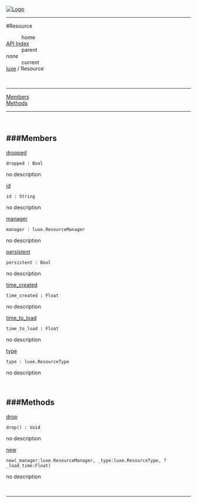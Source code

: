 
[![Logo](../../images/logo.png)](../../index.html)

---

#Resource


&emsp;&emsp;&emsp;home   
[API Index](../../api/index.html#luxe)   
&emsp;&emsp;&emsp;parent    
_none_   
&emsp;&emsp;&emsp;current    
[luxe](./) / Resource

<br/>

---


[Members](#Members)   
[Methods](#Methods)   


---

&nbsp;   

<a class="lift" name="Members" ></a>
###Members   
---
<a class="lift" name="dropped" href="#dropped">dropped</a>



`dropped : Bool`

<span class="small_desc_flat"> no description </span>   

<a class="lift" name="id" href="#id">id</a>



`id : String`

<span class="small_desc_flat"> no description </span>   

<a class="lift" name="manager" href="#manager">manager</a>



`manager : luxe.ResourceManager`

<span class="small_desc_flat"> no description </span>   

<a class="lift" name="persistent" href="#persistent">persistent</a>



`persistent : Bool`

<span class="small_desc_flat"> no description </span>   

<a class="lift" name="time_created" href="#time_created">time_created</a>



`time_created : Float`

<span class="small_desc_flat"> no description </span>   

<a class="lift" name="time_to_load" href="#time_to_load">time_to_load</a>



`time_to_load : Float`

<span class="small_desc_flat"> no description </span>   

<a class="lift" name="type" href="#type">type</a>



`type : luxe.ResourceType`

<span class="small_desc_flat"> no description </span>   

&nbsp;   

<a class="lift" name="Methods" ></a>
###Methods   
---
<a class="lift" name="drop" href="#drop">drop</a>



`drop() : Void`

<span class="small_desc_flat"> no description </span>   

<a class="lift" name="new" href="#new">new</a>



`new(_manager:luxe.ResourceManager, _type:luxe.ResourceType, ?_load_time:Float) `

<span class="small_desc_flat"> no description </span>   



&nbsp;
&nbsp;
&nbsp;

---  


&nbsp;   
&nbsp;   